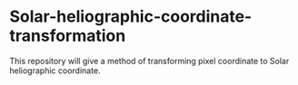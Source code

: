 # Solar-heliographic-coordinate-transformation
This repository will give a method of transforming pixel coordinate to Solar heliographic coordinate.
